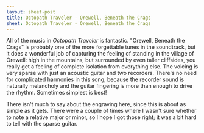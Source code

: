```yaml
---
layout: sheet-post
title: Octopath Traveler - Orewell, Beneath the Crags
sheet: Octopath Traveler - Orewell, Beneath the Crags
---
```

All of the music in *Octopath Traveler* is fantastic. "Orewell, Beneath the Crags" is
probably one of the more forgettable tunes in the soundtrack, but it does a wonderful job
of capturing the feeling of standing in the village of Orewell: high in the mountains,
but surrounded by even taller cliffsides, you really get a feeling of complete isolation
from everything else. The voicing is very sparse with just an acoustic guitar and two
recorders. There's no need for complicated harmonies in this song, because the recorder
sound is naturally melancholy and the guitar fingering is more than enough to drive the
rhythm. Sometimes simplest is best!

There isn't much to say about the engraving here, since this is about as simple as it
gets. There were a couple of times where I wasn't sure whether to note a relative major
or minor, so I hope I got those right; it was a bit hard to tell with the sparse guitar.
